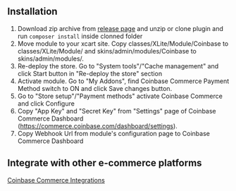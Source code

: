 ## Installation
1. Download zip archive from [release page](https://github.com/coinbase/coinbase-commerce-xcart/releases) and unzip or clone plugin and run `composer install` inside clonned folder
2. Move module to your xcart site. Copy classes/XLite/Module/Coinbase to classes/XLite/Module/ and skins/admin/modules/Coinbase to skins/admin/modules/.
3. Re-deploy the store. Go to "System tools"/"Cache management" and click Start button in "Re-deploy the store" section
4. Activate module. Go to "My Addons", find Coinbase Commerce Payment Method switch to ON and click Save changes button.
5. Go to "Store setup"/"Payment methods" activate Coinbase Commerce and click Configure
6. Copy "App Key" and "Secret Key" from "Settings" page of Coinbase Commerce Dashboard (https://commerce.coinbase.com/dashboard/settings).
7. Copy Webhook Url from module's configuration page to Coinbase Commerce Dashboard


## Integrate with other e-commerce platforms

[Coinbase Commerce Integrations](https://commerce.coinbase.com/integrate)
